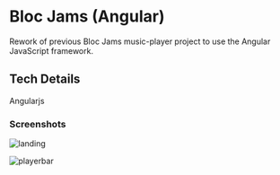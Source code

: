 # Bloc Jams (Angular)
Rework of previous Bloc Jams music-player project to use the Angular JavaScript framework.

## Tech Details
Angularjs

### Screenshots
![landing](https://user-images.githubusercontent.com/28276414/43361366-b079b2e8-9281-11e8-9be3-a1c47bc245c7.png)

![playerbar](https://user-images.githubusercontent.com/28276414/43361368-b15228b2-9281-11e8-8d23-de895bfbc3cd.png)
